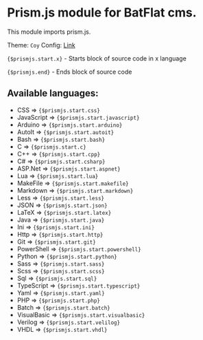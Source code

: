 # Prism.js module for BatFlat cms.

This module imports prism.js.

Theme: `Coy`
Config: [Link](https://prismjs.com/download.html#themes=prism-coy&languages=markup+css+clike+javascript+c+csharp+autoit+bash+batch+cpp+aspnet+arduino+markup-templating+git+less+http+ini+java+json+latex+markdown+lua+makefile+php+sql+powershell+scss+python+typescript+sass+plsql+yaml+verilog+vhdl+visual-basic&plugins=line-highlight+line-numbers+toolbar+highlight-keywords+command-line+normalize-whitespace+show-language+copy-to-clipboard)

`{$prismjs.start.x}` - Starts block of source code in x language

`{$prismjs.end}` - Ends block of source code

## Available languages:
- CSS => `{$prismjs.start.css}`
- JavaScript => `{$prismjs.start.javascript}`
- Arduino => `{$prismjs.start.arduino}`
- AutoIt => `{$prismjs.start.autoit}`
- Bash => `{$prismjs.start.bash}`
- C => `{$prismjs.start.c}`
- C++ => `{$prismjs.start.cpp}`
- C# => `{$prismjs.start.csharp}`
- ASP.Net => `{$prismjs.start.aspnet}`
- Lua => `{$prismjs.start.lua}`
- MakeFile => `{$prismjs.start.makefile}`
- Markdown => `{$prismjs.start.markdown}`
- Less => `{$prismjs.start.less}`
- JSON => `{$prismjs.start.json}`
- LaTeX => `{$prismjs.start.latex}`
- Java => `{$prismjs.start.java}`
- Ini => `{$prismjs.start.ini}`
- Http => `{$prismjs.start.http}`
- Git => `{$prismjs.start.git}`
- PowerShell => `{$prismjs.start.powershell}`
- Python => `{$prismjs.start.python}`
- Sass => `{$prismjs.start.sass}`
- Scss => `{$prismjs.start.scss}`
- Sql => `{$prismjs.start.sql}`
- TypeScript => `{$prismjs.start.typescript}`
- Yaml => `{$prismjs.start.yaml}`
- PHP => `{$prismjs.start.php}`
- Batch => `{$prismjs.start.batch}`
- VisualBasic => `{$prismjs.start.visualbasic}`
- Verilog => `{$prismjs.start.velilog}`
- VHDL => `{$prismjs.start.vhdl}`